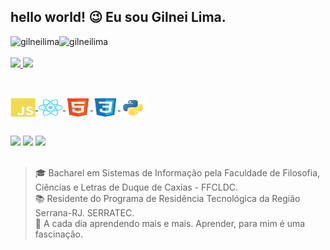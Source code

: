 ## hello world! 😉 Eu sou Gilnei Lima.

<div style="display: flex">
<img src = "https://komarev.com/ghpvc/?username=gilneilima&label=Profile%20views&color=gray" alt="gilneilima"  style="float:right, margin-right:10px"/>
<img src="https://img.shields.io/github/followers/gilneilima?label=Follow&color=gray" alt="gilneilima" style="float:left" />
</div>
</br>

<div>
  <a href="https://github.com/gilneilima">
  <img height="150em" src="https://github-readme-stats.vercel.app/api?username=gilneilima&show_icons=true&theme=dracula&include_all_commits=true&count_private=true"/>
  <img height="150em" src="https://github-readme-stats.vercel.app/api/top-langs/?username=gilneilima&layout=compact&langs_count=7&theme=dracula"/>
</div>

##
  
  <div style="display: inline_block"><br>
  <img align="center" alt="Rafa-Js" height="30" width="40" src="https://raw.githubusercontent.com/devicons/devicon/master/icons/javascript/javascript-plain.svg">
  <img align="center" alt="Rafa-React" height="30" width="40" src="https://raw.githubusercontent.com/devicons/devicon/master/icons/react/react-original.svg">
  <img align="center" alt="Rafa-HTML" height="30" width="40" src="https://raw.githubusercontent.com/devicons/devicon/master/icons/html5/html5-original.svg">
  <img align="center" alt="Rafa-CSS" height="30" width="40" src="https://raw.githubusercontent.com/devicons/devicon/master/icons/css3/css3-original.svg">
  <img align="center" alt="Rafa-Python" height="30" width="40" src="https://raw.githubusercontent.com/devicons/devicon/master/icons/python/python-original.svg">
</div>

##
  
<div> 
  <a href="https://instagram.com/gilneilima" target="_blank"><img src="https://img.shields.io/badge/-Instagram-%23E4405F?style=for-the-badge&logo=instagram&logoColor=white" target="_blank"></a>
  <a href = "mailto:gilneilima.rj@gmail.com"><img src="https://img.shields.io/badge/-Gmail-%23333?style=for-the-badge&logo=gmail&logoColor=white" target="_blank"></a>
  <a href="https://www.linkedin.com/in/gilnei-lima-64468a104" target="_blank"><img src="https://img.shields.io/badge/-LinkedIn-%230077B5?style=for-the-badge&logo=linkedin&logoColor=white" target="_blank"></a>
</div>
</br>

> 🎓 Bacharel em Sistemas de Informação pela Faculdade de Filosofia, Ciências e Letras de Duque de Caxias - FFCLDC.<br>
> 📚 Residente do Programa de Residência Tecnológica da Região Serrana-RJ. SERRATEC.<br>
> 🧠 A cada dia aprendendo mais e mais. Aprender, para mim é uma fascinação.<br>
